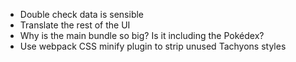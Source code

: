 - Double check data is sensible
- Translate the rest of the UI
- Why is the main bundle so big? Is it including the Pokédex?
- Use webpack CSS minify plugin to strip unused Tachyons styles
